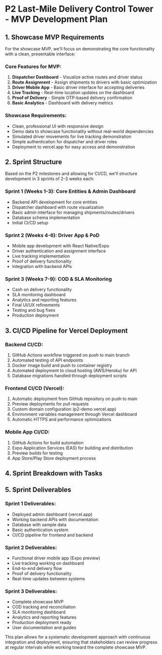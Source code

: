 # P2 Last-Mile Delivery Control Tower - MVP Development Plan 
  
## 1. Showcase MVP Requirements  
  
For the showcase MVP, we'll focus on demonstrating the core functionality with a clean, presentable interface: 
  
### Core Features for MVP:  
1. **Dispatcher Dashboard** - Visualize active routes and driver status  
2. **Route Assignment** - Assign shipments to drivers with basic optimization  
3. **Driver Mobile App** - Basic driver interface for accepting deliveries  
4. **Live Tracking** - Real-time location updates on the dashboard  
5. **Proof of Delivery** - Simple OTP-based delivery confirmation  
6. **Basic Analytics** - Dashboard with delivery metrics 
  
### Showcase Requirements:  
- Clean, professional UI with responsive design  
- Demo data to showcase functionality without real-world dependencies  
- Simulated driver movements for live tracking demonstration  
- Simple authentication for dispatcher and driver roles  
- Deployment to vercel.app for easy access and demonstration 
  
## 2. Sprint Structure  
  
Based on the P2 milestones and allowing for CI/CD, we'll structure development in 3 sprints of 2-3 weeks each: 
  
### Sprint 1 (Weeks 1-3): Core Entities & Admin Dashboard 
- Backend API development for core entities  
- Dispatcher dashboard with route visualization  
- Basic admin interface for managing shipments/routes/drivers  
- Database schema implementation  
- Initial CI/CD setup 
  
### Sprint 2 (Weeks 4-6): Driver App & PoD  
- Mobile app development with React Native/Expo  
- Driver authentication and assignment interface  
- Live tracking implementation  
- Proof of delivery functionality  
- Integration with backend APIs 
  
### Sprint 3 (Weeks 7-9): COD & SLA Monitoring  
- Cash on delivery functionality  
- SLA monitoring dashboard  
- Analytics and reporting features  
- Final UI/UX refinements  
- Testing and bug fixes  
- Production deployment 
  
## 3. CI/CD Pipeline for Vercel Deployment  
  
### Backend CI/CD:  
1. GitHub Actions workflow triggered on push to main branch  
2. Automated testing of API endpoints  
3. Docker image build and push to container registry  
4. Automated deployment to cloud hosting (AWS/Heroku) for API  
5. Database migrations handled through deployment scripts 
  
### Frontend CI/CD (Vercel):  
1. Automatic deployment from GitHub repository on push to main  
2. Preview deployments for pull requests  
3. Custom domain configuration (p2-demo.vercel.app)  
4. Environment variables management through Vercel dashboard  
5. Automatic HTTPS and performance optimizations 
  
### Mobile App CI/CD:  
1. GitHub Actions for build automation  
2. Expo Application Services (EAS) for building and distribution  
3. Preview builds for testing  
4. App Store/Play Store deployment process 
  
## 4. Sprint Breakdown with Tasks 
  
## 5. Sprint Deliverables  
  
### Sprint 1 Deliverables:  
- Deployed admin dashboard (vercel.app)  
- Working backend APIs with documentation  
- Database with sample data  
- Basic authentication system  
- CI/CD pipeline for frontend and backend 
  
### Sprint 2 Deliverables:  
- Functional driver mobile app (Expo preview)  
- Live tracking working on dashboard  
- End-to-end delivery flow  
- Proof of delivery functionality  
- Real-time updates between systems 
  
### Sprint 3 Deliverables:  
- Complete showcase MVP  
- COD tracking and reconciliation  
- SLA monitoring dashboard  
- Analytics and reporting features  
- Production deployment ready  
- User documentation and guides 
  
This plan allows for a systematic development approach with continuous integration and deployment, ensuring that stakeholders can review progress at regular intervals while working toward the complete showcase MVP. 
